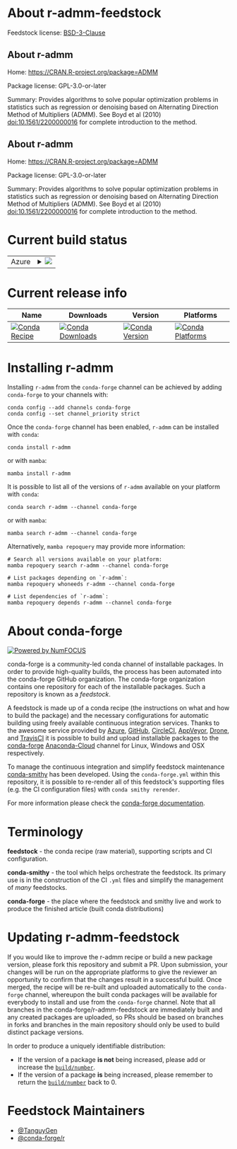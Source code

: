 About r-admm-feedstock
======================

Feedstock license: [BSD-3-Clause](https://github.com/conda-forge/r-admm-feedstock/blob/main/LICENSE.txt)


About r-admm
------------

Home: https://CRAN.R-project.org/package=ADMM

Package license: GPL-3.0-or-later

Summary: Provides algorithms to solve popular optimization problems in statistics such as regression or denoising based on Alternating Direction Method of Multipliers (ADMM). See Boyd et al (2010) <doi:10.1561/2200000016> for complete introduction to the method.

About r-admm
------------

Home: https://CRAN.R-project.org/package=ADMM

Package license: GPL-3.0-or-later

Summary: Provides algorithms to solve popular optimization problems in statistics such as regression or denoising based on Alternating Direction Method of Multipliers (ADMM). See Boyd et al (2010) <doi:10.1561/2200000016> for complete introduction to the method.

Current build status
====================


<table>
    
  <tr>
    <td>Azure</td>
    <td>
      <details>
        <summary>
          <a href="https://dev.azure.com/conda-forge/feedstock-builds/_build/latest?definitionId=19751&branchName=main">
            <img src="https://dev.azure.com/conda-forge/feedstock-builds/_apis/build/status/r-admm-feedstock?branchName=main">
          </a>
        </summary>
        <table>
          <thead><tr><th>Variant</th><th>Status</th></tr></thead>
          <tbody><tr>
              <td>linux_64</td>
              <td>
                <a href="https://dev.azure.com/conda-forge/feedstock-builds/_build/latest?definitionId=19751&branchName=main">
                  <img src="https://dev.azure.com/conda-forge/feedstock-builds/_apis/build/status/r-admm-feedstock?branchName=main&jobName=linux&configuration=linux%20linux_64_" alt="variant">
                </a>
              </td>
            </tr><tr>
              <td>osx_64</td>
              <td>
                <a href="https://dev.azure.com/conda-forge/feedstock-builds/_build/latest?definitionId=19751&branchName=main">
                  <img src="https://dev.azure.com/conda-forge/feedstock-builds/_apis/build/status/r-admm-feedstock?branchName=main&jobName=osx&configuration=osx%20osx_64_" alt="variant">
                </a>
              </td>
            </tr><tr>
              <td>win_64</td>
              <td>
                <a href="https://dev.azure.com/conda-forge/feedstock-builds/_build/latest?definitionId=19751&branchName=main">
                  <img src="https://dev.azure.com/conda-forge/feedstock-builds/_apis/build/status/r-admm-feedstock?branchName=main&jobName=win&configuration=win%20win_64_" alt="variant">
                </a>
              </td>
            </tr>
          </tbody>
        </table>
      </details>
    </td>
  </tr>
</table>

Current release info
====================

| Name | Downloads | Version | Platforms |
| --- | --- | --- | --- |
| [![Conda Recipe](https://img.shields.io/badge/recipe-r--admm-green.svg)](https://anaconda.org/conda-forge/r-admm) | [![Conda Downloads](https://img.shields.io/conda/dn/conda-forge/r-admm.svg)](https://anaconda.org/conda-forge/r-admm) | [![Conda Version](https://img.shields.io/conda/vn/conda-forge/r-admm.svg)](https://anaconda.org/conda-forge/r-admm) | [![Conda Platforms](https://img.shields.io/conda/pn/conda-forge/r-admm.svg)](https://anaconda.org/conda-forge/r-admm) |

Installing r-admm
=================

Installing `r-admm` from the `conda-forge` channel can be achieved by adding `conda-forge` to your channels with:

```
conda config --add channels conda-forge
conda config --set channel_priority strict
```

Once the `conda-forge` channel has been enabled, `r-admm` can be installed with `conda`:

```
conda install r-admm
```

or with `mamba`:

```
mamba install r-admm
```

It is possible to list all of the versions of `r-admm` available on your platform with `conda`:

```
conda search r-admm --channel conda-forge
```

or with `mamba`:

```
mamba search r-admm --channel conda-forge
```

Alternatively, `mamba repoquery` may provide more information:

```
# Search all versions available on your platform:
mamba repoquery search r-admm --channel conda-forge

# List packages depending on `r-admm`:
mamba repoquery whoneeds r-admm --channel conda-forge

# List dependencies of `r-admm`:
mamba repoquery depends r-admm --channel conda-forge
```


About conda-forge
=================

[![Powered by
NumFOCUS](https://img.shields.io/badge/powered%20by-NumFOCUS-orange.svg?style=flat&colorA=E1523D&colorB=007D8A)](https://numfocus.org)

conda-forge is a community-led conda channel of installable packages.
In order to provide high-quality builds, the process has been automated into the
conda-forge GitHub organization. The conda-forge organization contains one repository
for each of the installable packages. Such a repository is known as a *feedstock*.

A feedstock is made up of a conda recipe (the instructions on what and how to build
the package) and the necessary configurations for automatic building using freely
available continuous integration services. Thanks to the awesome service provided by
[Azure](https://azure.microsoft.com/en-us/services/devops/), [GitHub](https://github.com/),
[CircleCI](https://circleci.com/), [AppVeyor](https://www.appveyor.com/),
[Drone](https://cloud.drone.io/welcome), and [TravisCI](https://travis-ci.com/)
it is possible to build and upload installable packages to the
[conda-forge](https://anaconda.org/conda-forge) [Anaconda-Cloud](https://anaconda.org/)
channel for Linux, Windows and OSX respectively.

To manage the continuous integration and simplify feedstock maintenance
[conda-smithy](https://github.com/conda-forge/conda-smithy) has been developed.
Using the ``conda-forge.yml`` within this repository, it is possible to re-render all of
this feedstock's supporting files (e.g. the CI configuration files) with ``conda smithy rerender``.

For more information please check the [conda-forge documentation](https://conda-forge.org/docs/).

Terminology
===========

**feedstock** - the conda recipe (raw material), supporting scripts and CI configuration.

**conda-smithy** - the tool which helps orchestrate the feedstock.
                   Its primary use is in the construction of the CI ``.yml`` files
                   and simplify the management of *many* feedstocks.

**conda-forge** - the place where the feedstock and smithy live and work to
                  produce the finished article (built conda distributions)


Updating r-admm-feedstock
=========================

If you would like to improve the r-admm recipe or build a new
package version, please fork this repository and submit a PR. Upon submission,
your changes will be run on the appropriate platforms to give the reviewer an
opportunity to confirm that the changes result in a successful build. Once
merged, the recipe will be re-built and uploaded automatically to the
`conda-forge` channel, whereupon the built conda packages will be available for
everybody to install and use from the `conda-forge` channel.
Note that all branches in the conda-forge/r-admm-feedstock are
immediately built and any created packages are uploaded, so PRs should be based
on branches in forks and branches in the main repository should only be used to
build distinct package versions.

In order to produce a uniquely identifiable distribution:
 * If the version of a package **is not** being increased, please add or increase
   the [``build/number``](https://docs.conda.io/projects/conda-build/en/latest/resources/define-metadata.html#build-number-and-string).
 * If the version of a package **is** being increased, please remember to return
   the [``build/number``](https://docs.conda.io/projects/conda-build/en/latest/resources/define-metadata.html#build-number-and-string)
   back to 0.

Feedstock Maintainers
=====================

* [@TanguyGen](https://github.com/TanguyGen/)
* [@conda-forge/r](https://github.com/conda-forge/r/)

